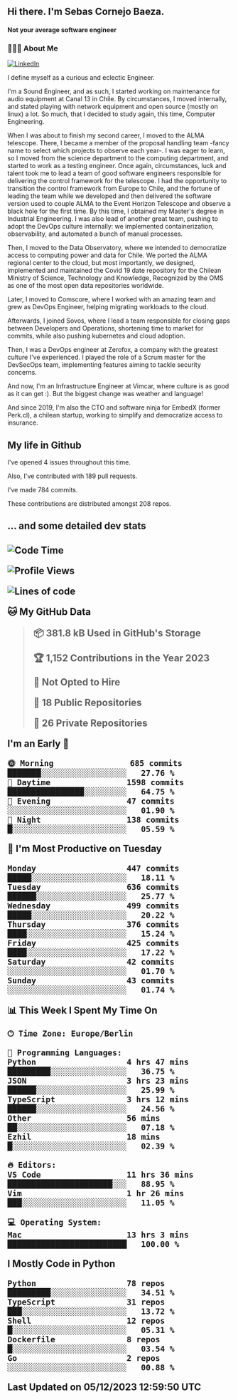 <h2> Hi there.  I'm Sebas Cornejo Baeza.</h2>
<h4> Not your average software engineer</h4>
<h3> 👨🏻‍💻 About Me </h3>
<a href="http://linkedin.com/in/sebastian-cornejo-baeza/"><img alt="LinkedIn" src="https://img.shields.io/badge/Sebas%20Cornejo%20-informational?style=appveyor&logo=linkedin"></a>


I define myself as a curious and eclectic Engineer.

I'm a Sound Engineer, and as such, I started working on maintenance for audio equipment at Canal 13 in Chile.
By circumstances, I moved internally, and stated playing with network equipment and open source (mostly on linux) 
a lot. So much, that I decided to study again, this time, Computer Engineering.

When I was about to finish my second career, I moved to the ALMA telescope. There, I became a member of the proposal handling team
-fancy name to select which projects to observe each year-. 
I was eager to learn, so I moved from the science department to the computing department, and started to work as 
a testing engineer. Once again, circumstances, luck and talent took me to lead a team of good software engineers 
responsible for delivering the control framework for the telescope. I had the opportunity to transition the control framework from
Europe to Chile, and the fortune of leading the team while we developed and then delivered the software
version used to couple ALMA to the Event Horizon Telescope and observe a black hole for the first time.
By this time, I obtained my Master's degree in Industrial Engineering.
I was also lead of another great team, pushing to adopt the DevOps culture internally: we implemented containerization, observability, and automated a bunch of manual processes.

Then, I moved to the Data Observatory, where we intended to democratize access to computing power
and data for Chile. We ported the ALMA regional center to the cloud, but most importantly, we designed, implemented
and maintained the Covid 19 date repository for the Chilean Ministry of Science, Technology and Knowledge, Recognized by the OMS as one of the most open
data repositories worldwide.

Later, I moved to Comscore, where I worked with an amazing team and grew as DevOps Engineer, helping migrating workloads to the cloud.

Afterwards, I joined Sovos, where I lead a team responsible for closing gaps between Developers and Operations, shortening time to market for commits, while
also pushing kubernetes and cloud adoption.

Then, I was a DevOps engineer at Zerofox, a company with the greatest culture I've experienced. I played the role of a Scrum master for the DevSecOps team,
implementing features aiming to tackle security concerns.

And now, I'm an Infrastructure Engineer at Vimcar, where culture is as good as it can get :). But the biggest change was weather and language!
 
And since 2019, I'm also the CTO and software ninja for EmbedX (former Perk.cl), a chilean startup, working to simplify and democratize access to insurance.

<h2> My life in Github </h2>

I've opened 4 issues throughout this time.

Also, I've contributed with 189 pull requests.

I've made 784 commits.

These contributions are distributed amongst 208 repos.

<h2>... and some detailed dev stats<h2>

<!--START_SECTION:waka-->
![Code Time](http://img.shields.io/badge/Code%20Time-580%20hrs%2027%20mins-blue)

![Profile Views](http://img.shields.io/badge/Profile%20Views-45-blue)

![Lines of code](https://img.shields.io/badge/From%20Hello%20World%20I%27ve%20Written-1.1%20million%20lines%20of%20code-blue)

**🐱 My GitHub Data** 

> 📦 381.8 kB Used in GitHub's Storage 
 > 
> 🏆 1,152 Contributions in the Year 2023
 > 
> 🚫 Not Opted to Hire
 > 
> 📜 18 Public Repositories 
 > 
> 🔑 26 Private Repositories 
 > 
**I'm an Early 🐤** 

```text
🌞 Morning                685 commits         ███████░░░░░░░░░░░░░░░░░░   27.76 % 
🌆 Daytime                1598 commits        ████████████████░░░░░░░░░   64.75 % 
🌃 Evening                47 commits          ░░░░░░░░░░░░░░░░░░░░░░░░░   01.90 % 
🌙 Night                  138 commits         █░░░░░░░░░░░░░░░░░░░░░░░░   05.59 % 
```
📅 **I'm Most Productive on Tuesday** 

```text
Monday                   447 commits         █████░░░░░░░░░░░░░░░░░░░░   18.11 % 
Tuesday                  636 commits         ██████░░░░░░░░░░░░░░░░░░░   25.77 % 
Wednesday                499 commits         █████░░░░░░░░░░░░░░░░░░░░   20.22 % 
Thursday                 376 commits         ████░░░░░░░░░░░░░░░░░░░░░   15.24 % 
Friday                   425 commits         ████░░░░░░░░░░░░░░░░░░░░░   17.22 % 
Saturday                 42 commits          ░░░░░░░░░░░░░░░░░░░░░░░░░   01.70 % 
Sunday                   43 commits          ░░░░░░░░░░░░░░░░░░░░░░░░░   01.74 % 
```


📊 **This Week I Spent My Time On** 

```text
🕑︎ Time Zone: Europe/Berlin

💬 Programming Languages: 
Python                   4 hrs 47 mins       █████████░░░░░░░░░░░░░░░░   36.75 % 
JSON                     3 hrs 23 mins       ██████░░░░░░░░░░░░░░░░░░░   25.99 % 
TypeScript               3 hrs 12 mins       ██████░░░░░░░░░░░░░░░░░░░   24.56 % 
Other                    56 mins             ██░░░░░░░░░░░░░░░░░░░░░░░   07.18 % 
Ezhil                    18 mins             █░░░░░░░░░░░░░░░░░░░░░░░░   02.39 % 

🔥 Editors: 
VS Code                  11 hrs 36 mins      ██████████████████████░░░   88.95 % 
Vim                      1 hr 26 mins        ███░░░░░░░░░░░░░░░░░░░░░░   11.05 % 

💻 Operating System: 
Mac                      13 hrs 3 mins       █████████████████████████   100.00 % 
```

**I Mostly Code in Python** 

```text
Python                   78 repos            █████████░░░░░░░░░░░░░░░░   34.51 % 
TypeScript               31 repos            ███░░░░░░░░░░░░░░░░░░░░░░   13.72 % 
Shell                    12 repos            █░░░░░░░░░░░░░░░░░░░░░░░░   05.31 % 
Dockerfile               8 repos             █░░░░░░░░░░░░░░░░░░░░░░░░   03.54 % 
Go                       2 repos             ░░░░░░░░░░░░░░░░░░░░░░░░░   00.88 % 
```




 Last Updated on 05/12/2023 12:59:50 UTC
<!--END_SECTION:waka-->
